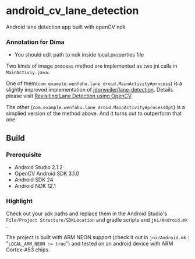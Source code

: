 # android_cv_lane_detection
Android lane detection app built with openCV ndk

### Annotation for Dima
- You should edit path to ndk inside local.properties file

Two kinds of image process method are implemented as two jni calls in `MainActiviy.java`. 

One of them(`com.example.wenfahu.lane_droid.MainActivity#process`) is a slightly improved implementation of [jdorweiler/lane-detection](https://github.com/jdorweiler/lane-detection). Details please visit [Revisiting Lane Detection using OpenCV](https://github.com/jdorweiler/lane-detection).

The other (`com.example.wenfahu.lane_droid.MainActivity#processOpt`) is a simplied version of the method above. And it turns out to outperform that one.

## Build

### Prerequisite
+ Android Studio 2.1.2
+ OpenCV Android SDK 3.1.0
+ Android SDK 24
+ Android NDK 12.1

### Highlight
Check out your sdk paths and replace them in the Android Studio's `File/Project Structure/SDKLocation` and gradle scripts and `jni/Android.mk` .

The project is built with ARM NEON support (check it out in `jni/Android.mk` : "`LOCAL_ARM_NEON := true`") and tested on an android device with ARM Cortex-A53 chips.
